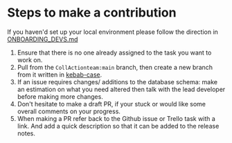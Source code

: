 # Steps to make a contribution

If you haven'd set up your local environment please follow the direction in [ONBOARDING_DEVS.md](https://github.com/CollActionteam/clothing-loop/blob/main/ONBOARDING_DEVS.md)

1. Ensure that there is no one already assigned to the task you want to work on.
2. Pull from the `CollActionteam:main` branch, then create a new branch from it written in [kebab-case](https://betterprogramming.pub/string-case-styles-camel-pascal-snake-and-kebab-case-981407998841).
3. If an issue requires changes/ additions to the database schema: make an estimation on what you need altered then talk with the lead developer before making more changes.
4. Don't hesitate to make a draft PR, if your stuck or would like some overall comments on your progress.
5. When making a PR refer back to the Github issue or Trello task with a link. And add a quick description so that it can be added to the release notes.
